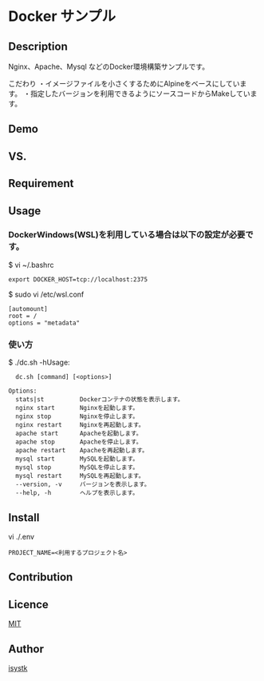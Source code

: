 Docker サンプル
====

## Description

Nginx、Apache、Mysql などのDocker環境構築サンプルです。

こだわり
・イメージファイルを小さくするためにAlpineをベースにしています。
・指定したバージョンを利用できるようにソースコードからMakeしています。

## Demo

## VS. 

## Requirement

## Usage

### DockerWindows(WSL)を利用している場合は以下の設定が必要です。
$ vi ~/.bashrc
``` 
export DOCKER_HOST=tcp://localhost:2375
```

$ sudo vi /etc/wsl.conf
``` 
[automount]
root = /
options = "metadata"
```

### 使い方
$ ./dc.sh -hUsage:
```
  dc.sh [command] [<options>]

Options:
  stats|st          Dockerコンテナの状態を表示します。
  nginx start       Nginxを起動します。
  nginx stop        Nginxを停止します。
  nginx restart     Nginxを再起動します。
  apache start      Apacheを起動します。
  apache stop       Apacheを停止します。
  apache restart    Apacheを再起動します。
  mysql start       MySQLを起動します。
  mysql stop        MySQLを停止します。
  mysql restart     MySQLを再起動します。
  --version, -v     バージョンを表示します。
  --help, -h        ヘルプを表示します。
```

## Install

vi ./.env
```
PROJECT_NAME=<利用するプロジェクト名>
```

## Contribution

## Licence

[MIT](https://github.com/isystk/docker-sample/LICENCE)

## Author

[isystk](https://github.com/isystk)


